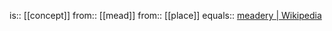 is:: [[concept]]
from:: [[mead]]
from:: [[place]]
equals:: [meadery | Wikipedia](https://en.wikipedia.org/wiki/Meadery)
